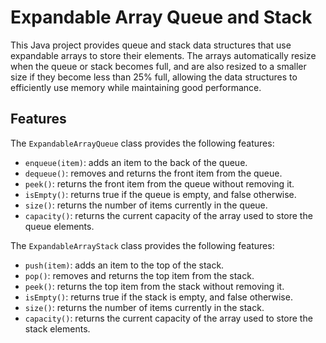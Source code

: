 # Expandable Array Queue and Stack

This Java project provides queue and stack data structures that use expandable arrays to store their elements. The arrays automatically resize when the queue or stack becomes full, and are also resized to a smaller size if they become less than 25% full, allowing the data structures to efficiently use memory while maintaining good performance.

## Features

The `ExpandableArrayQueue` class provides the following features:

- `enqueue(item)`: adds an item to the back of the queue.
- `dequeue()`: removes and returns the front item from the queue.
- `peek()`: returns the front item from the queue without removing it.
- `isEmpty()`: returns true if the queue is empty, and false otherwise.
- `size()`: returns the number of items currently in the queue.
- `capacity()`: returns the current capacity of the array used to store the queue elements.

The `ExpandableArrayStack` class provides the following features:

- `push(item)`: adds an item to the top of the stack.
- `pop()`: removes and returns the top item from the stack.
- `peek()`: returns the top item from the stack without removing it.
- `isEmpty()`: returns true if the stack is empty, and false otherwise.
- `size()`: returns the number of items currently in the stack.
- `capacity()`: returns the current capacity of the array used to store the stack elements.
